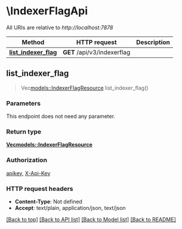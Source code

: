 # \IndexerFlagApi

All URIs are relative to *http://localhost:7878*

Method | HTTP request | Description
------------- | ------------- | -------------
[**list_indexer_flag**](IndexerFlagApi.md#list_indexer_flag) | **GET** /api/v3/indexerflag | 



## list_indexer_flag

> Vec<models::IndexerFlagResource> list_indexer_flag()


### Parameters

This endpoint does not need any parameter.

### Return type

[**Vec<models::IndexerFlagResource>**](IndexerFlagResource.md)

### Authorization

[apikey](../README.md#apikey), [X-Api-Key](../README.md#X-Api-Key)

### HTTP request headers

- **Content-Type**: Not defined
- **Accept**: text/plain, application/json, text/json

[[Back to top]](#) [[Back to API list]](../README.md#documentation-for-api-endpoints) [[Back to Model list]](../README.md#documentation-for-models) [[Back to README]](../README.md)

